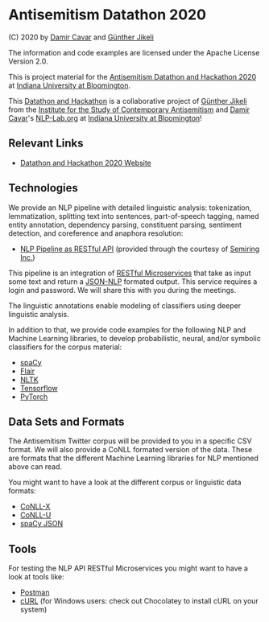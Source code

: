 # Antisemitism Datathon 2020

(C) 2020 by [Damir Cavar] and [Günther Jikeli]

The information and code examples are licensed under the Apache License Version 2.0.


This is project material for the [Antisemitism Datathon and Hackathon 2020](https://isca.indiana.edu/news-events/Antisemitism%20on%20Social%20Media%20Workshops%20in%20May%202020.html) at [Indiana University at Bloomington].

This [Datathon and Hackathon](https://isca.indiana.edu/news-events/Antisemitism%20on%20Social%20Media%20Workshops%20in%20May%202020.html) is a collaborative project of [Günther Jikeli] from the [Institute for the Study of Contemporary Antisemitism](https://isca.indiana.edu/) and [Damir Cavar]'s [NLP-Lab.org] at [Indiana University at Bloomington]!



## Relevant Links

- [Datathon and Hackathon 2020 Website](https://isca.indiana.edu/news-events/Antisemitism%20on%20Social%20Media%20Workshops%20in%20May%202020.html)


## Technologies

We provide an NLP pipeline with detailed linguistic analysis: tokenization, lemmatization, splitting text into sentences, part-of-speech tagging, named entity annotation, dependency parsing, constituent parsing, sentiment detection, and coreference and anaphora resolution:

- [NLP Pipeline as RESTful API](https://jnlp.semantic-tech.com/) (provided through the courtesy of [Semiring Inc.])

This pipeline is an integration of [RESTful Microservices] that take as input some text and return a [JSON-NLP] formated output. This service requires a login and password. We will share this with you during the meetings.

The linguistic annotations enable modeling of classifiers using deeper linguistic analysis.

In addition to that, we provide code examples for the following NLP and Machine Learning libraries, to develop probabilistic, neural, and/or symbolic classifiers for the corpus material:

- [spaCy]
- [Flair]
- [NLTK]
- [Tensorflow]
- [PyTorch]


## Data Sets and Formats

The Antisemitism Twitter corpus will be provided to you in a specific CSV format. We will also provide a CoNLL formated version of the data. These are formats that the different Machine Learning libraries for NLP mentioned above can read.

You might want to have a look at the different corpus or linguistic data formats:

- [CoNLL-X](https://www.aclweb.org/anthology/W06-2920.pdf)
- [CoNLL-U](https://universaldependencies.org/format.html)
- [spaCy JSON](https://spacy.io/usage/training)



## Tools

For testing the NLP API RESTful Microservices you might want to have a look at tools like:

- [Postman]
- [cURL] (for Windows users: check out Chocolatey to install cURL on your system)




[Damir Cavar]: https://www.linkedin.com/in/damircavar/ "Damir Cavar"
[Günther Jikeli]: https://isca.indiana.edu/about/faculty/jikeli-gunther.html "Günther Jikeli"
[Indiana University at Bloomington]: http://www.indiana.edu/ "IU Bloomington"
[spaCy]: https://spacy.io/ "spaCy"
[Flair]: https://github.com/flairNLP/flair "Flair"
[Tensorflow]: https://www.tensorflow.org/ "Tensorflow"
[PyTorch]: https://pytorch.org/ "PyTorch"
[Semiring Inc.]: https://semiring.com/ "Semiring Inc."
[NLTK]: https://www.nltk.org/ "Natural Language Toolkit"
[RESTful Microservices]: https://blog.dreamfactory.com/restful-api-and-microservices-the-differences-and-how-they-work-together/ "RESTful Microservices"
[JSON-NLP]: https://github.com/SemiringInc/JSON-NLP "JSON-NLP Annotation Standard"
[NLP-Lab.org]: https://nlp-lab.org/ "Damir Cavar's NLP Lab"
[Postman]: https://www.postman.com/ "Postman"
[cURL]: https://curl.haxx.se/ "cURL"
